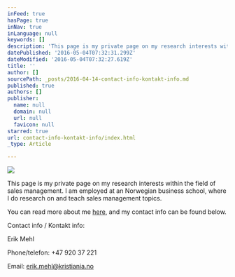 ```yaml
---
inFeed: true
hasPage: true
inNav: true
inLanguage: null
keywords: []
description: 'This page is my private page on my research interests within the field of sales management. I am employed at an Norwegian business school, where I do research on and teach sales management topics. '
datePublished: '2016-05-04T07:32:31.299Z'
dateModified: '2016-05-04T07:32:27.619Z'
title: ''
author: []
sourcePath: _posts/2016-04-14-contact-info-kontakt-info.md
published: true
authors: []
publisher:
  name: null
  domain: null
  url: null
  favicon: null
starred: true
url: contact-info-kontakt-info/index.html
_type: Article

---
```

![](https://the-grid-user-content.s3-us-west-2.amazonaws.com/34a45f3f-e41e-4776-a90d-345e7af39438.jpg)

This page is my private page on my research interests within the field of sales management. I am employed at an Norwegian business school, where I do research on and teach sales management topics. 

You can read more about me [here][0], and my contact info can be found below.

Contact info / Kontakt info:

Erik Mehl

Phone/telefon: +47 920 37 221

Email: erik.mehl@kristiania.no

[0]: https://thegrid.ai/passion-for-sales-management/about-meom-meg/